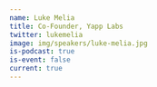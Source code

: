 ```yaml
---
name: Luke Melia
title: Co-Founder, Yapp Labs
twitter: lukemelia
image: img/speakers/luke-melia.jpg
is-podcast: true
is-event: false
current: true
---
```

